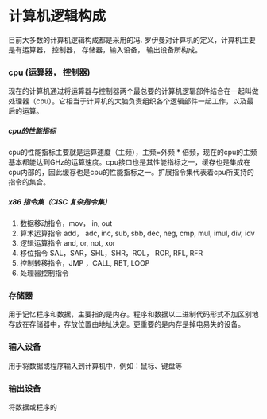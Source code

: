 # 计算机逻辑构成
  目前大多数的计算机逻辑构成都是采用的冯. 罗伊曼对计算机的定义，计算机主要是有运算器， 控制器， 存储器，输入设备， 输出设备所构成。
### cpu (运算器， 控制器)
  现在的计算机通过将运算器与控制器两个最总要的计算机逻辑部件结合在一起叫做处理器（cpu）。它相当于计算机的大脑负责组织各个逻辑部件一起工作，以及最后的运算。
##### cpu的性能指标
  cpu的性能指标主要就是运算速度（主频），主频=外频 * 倍频，现在的cpu的主频基本都能达到GHz的运算速度。cpu接口也是其性能指标之一，缓存也是集成在cpu内部的，因此缓存也是cpu的性能指标之一。扩展指令集代表着cpu所支持的指令的集合。
##### x86 指令集（CISC 复杂指令集）
1. 数据移动指令，mov， in, out 
2. 算术运算指令  add， adc, inc, sub, sbb, dec, neg, cmp, mul, imul, div, idv
3. 逻辑运算指令 and, or, not, xor
4. 移位指令 SAL，SAR，SHL，SHR，ROL， ROR, RFL, RFR
5. 控制转移指令，JMP ，CALL, RET, LOOP 
6. 处理器控制指令
### 存储器
  用于记忆程序和数据，主要指的是内存。程序和数据以二进制代码形式不加区别地存放在存储器中，存放位置由地址决定。更重要的是内存是掉电易失的设备。
### 输入设备
  用于将数据或程序输入到计算机中，例如：鼠标、键盘等
### 输出设备
  将数据或程序的
<!--stackedit_data:
eyJoaXN0b3J5IjpbMTM4NTEwMTQ4OSw2MzgyNDgwMDgsODMzOT
MzODE0LDYyMDQ5MTEyOSwtMTc4NTUxMTg3NCwxOTQ2OTQ3Mjc4
LC0xMjA4NjYyMDAwLC02MDY4NDA2NDcsLTIwOTc1NTIwMDUsLT
IxNDYzMzMyMjBdfQ==
-->